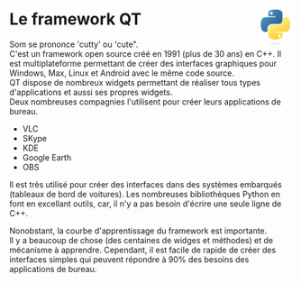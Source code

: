 # **Le framework QT** <img align="right" src="../../src/images/Python-logo-notext.svg" alt="Python" title="Python" widht="auto" height="64px">

Som se prononce 'cutty' ou 'cute".  
C'est un framework open source créé en 1991 (plus de 30 ans) en C++. Il est multiplateforme permettant de créer des interfaces graphiques pour Windows, Max, Linux et Android avec le même code source.  
QT dispose de nombreux widgets permettant de réaliser tous types d'applications et aussi ses propres widgets.  
Deux nombreuses compagnies l'utilisent pour créer leurs applications de bureau.
* VLC
* SKype
* KDE
* Google Earth
* OBS

Il est très utilisé pour créer des interfaces dans des systèmes embarqués (tableaux de bord de voitures).
Les nombreuses bibliothèques Python en font en excellant outils, car, il n'y a pas besoin d'écrire une seule ligne de C++.  

Nonobstant, la courbe d'apprentissage du framework est importante.  
Il y a beaucoup de chose (des centaines de widges et méthodes) et de mécanisme à apprendre. Cependant, il est facile de rapide de créer des interfaces simples qui peuvent répondre à 90% des besoins des applications de bureau. 